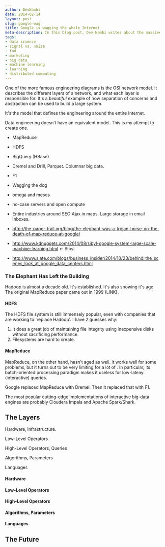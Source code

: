 ```yaml
---
author: DevNambi
date: 2014-02-14
layout: post
slug: google-wag
title: Google is wagging the whole Internet
meta-description: In this blog post, Dev Nambi writes about the massive impact Google is having on all of software engineering.
tags:
- data science
- signal vs. noise
- fud
- marketing
- big data
- machine learning
- learning
- distributed computing
---
```


One of the more famous engineering diagrams is the OSI network model. It describes the different layers of a network, and what each layer is responsible for. It's a *beautiful* example of how separation of concerns and abstraction can be used to build a large system.

It's the model that defines the engineering around the entire Internet. 

Data engineering doesn't have an equivalent model. This is my attempt to create one. 


* MapReduce
* HDFS
* BigQuery (HBase)
* Dremel and Drill, Parquet. Columnar big data. 
* F1
* Wagging the dog
* omega and mesos
* no-case servers and open compute 
* Entire industries around SEO
Ajax in maps. 
Large storage in email inboxes. 

* http://the-paper-trail.org/blog/the-elephant-was-a-trojan-horse-on-the-death-of-map-reduce-at-google/
* http://www.kdnuggets.com/2014/08/sibyl-google-system-large-scale-machine-learning.html <- Sibyl
* http://www.slate.com/blogs/business_insider/2014/10/23/behind_the_scenes_look_at_google_data_centers.html

### The Elephant Has Left the Building

Hadoop is almost a decade old. It's established. It's also showing it's age. The original MapReduce paper came out in 1999 (LINK).

#### HDFS

The HDFS file system is still immensely popular, even with companies that are working to 'replace Hadoop'. I have 2 guesses why:

1. It does a great job of maintaining file integrity using inexpensive disks without sacrificing performance.
2. Filesystems are hard to create.

#### MapReduce

MapReduce, on the other hand, hasn't aged as well. It works well for some problems, but it turns out to be very limiting for a lot of . In particular, its batch-oriented processing paradigm makes it useless for low-lateny (interactive) queries. 

Google replaced MapReduce with Dremel. Then it replaced that with F1.

The most popular cutting-edge implementations of interactive big-data engines are probably Cloudera Impala and Apache Spark/Shark. 

## The Layers

Hardware, Infrastructure.

Low-Level Operators

High-Level Operators, Queries

Algorithms, Parameters

Languages


#### Hardware


#### Low-Level Operators


#### High-Level Operators


#### Algorithms, Parameters


#### Languages


## The Future

